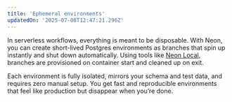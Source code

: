 ```yaml
---
title: 'Ephemeral environments'
updatedOn: '2025-07-08T12:47:21.296Z'
---
```


In serverless workflows, everything is meant to be disposable. With Neon, you can create short-lived Postgres environments as branches that spin up instantly and shut down automatically. Using tools like [Neon Local](/docs/local/neon-local), branches are provisioned on container start and cleaned up on exit.

Each environment is fully isolated, mirrors your schema and test data, and requires zero manual setup. You get fast and reproducible environments that feel like production but disappear when you’re done.
